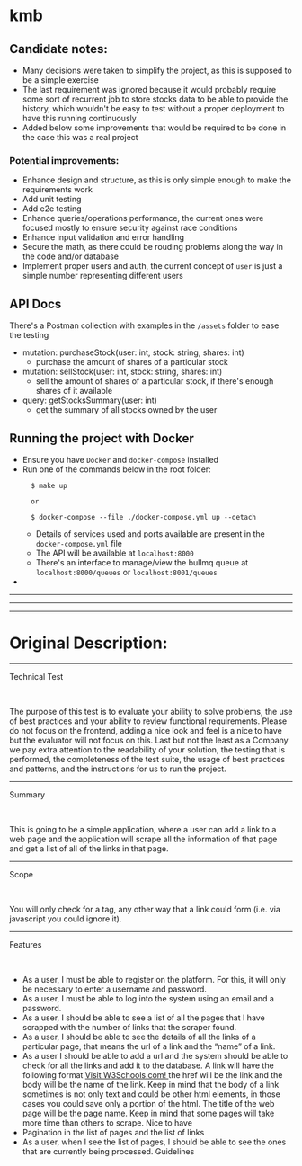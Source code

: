 # kmb

## Candidate notes:

- Many decisions were taken to simplify the project, as this is supposed to be a simple exercise
- The last requirement was ignored because it would probably require some sort of recurrent job to store stocks data to be able to provide the history, which wouldn't be easy to test without a proper deployment to have this running continuously
- Added below some improvements that would be required to be done in the case this was a real project

### Potential improvements:
- Enhance design and structure, as this is only simple enough to make the requirements work
- Add unit testing
- Add e2e testing
- Enhance queries/operations performance, the current ones were focused mostly to ensure security against race conditions
- Enhance input validation and error handling
- Secure the math, as there could be rouding problems along the way in the code and/or database
- Implement proper users and auth, the current concept of `user` is just a simple number representing different users


## API Docs

There's a Postman collection with examples in the `/assets` folder to ease the testing

- mutation: purchaseStock(user: int, stock: string, shares: int)
  - purchase the amount of shares of a particular stock
- mutation: sellStock(user: int, stock: string, shares: int)
  - sell the amount of shares of a particular stock, if there's enough shares of it available
- query: getStocksSummary(user: int)
  - get the summary of all stocks owned by the user


## Running the project with Docker

- Ensure you have `Docker` and `docker-compose` installed
- Run one of the commands below in the root folder:
  ```
    $ make up

    or

    $ docker-compose --file ./docker-compose.yml up --detach
  ```
  - Details of services used and ports available are present in the `docker-compose.yml` file
  - The API will be available at `localhost:8000`
  - There's an interface to manage/view the bullmq queue at `localhost:8000/queues` or `localhost:8001/queues`
- 


---
---
---
# Original Description:

---

Technical Test

<br/>

The purpose of this test is to evaluate your ability to solve problems, the use of best
practices and your ability to review functional requirements. Please do not focus on
the frontend, adding a nice look and feel is a nice to have but the evaluator will not
focus on this. Last but not the least as a Company we pay extra attention to the
readability of your solution, the testing that is performed, the completeness of the test
suite, the usage of best practices and patterns, and the instructions for us to run the
project.

---

Summary

<br/>

This is going to be a simple application, where a user can add a link to a web page and
the application will scrape all the information of that page and get a list of all of the
links in that page.

---

Scope

<br/>

You will only check for a tag, any other way that a link could form (i.e. via javascript you
could ignore it).

---

Features

<br/>

- As a user, I must be able to register on the platform. For this, it will only be
necessary to enter a username and password.
- As a user, I must be able to log into the system using an email and a password.
- As a user, I should be able to see a list of all the pages that I have scrapped with
the number of links that the scraper found.
- As a user, I should be able to see the details of all the links of a particular page,
that means the url of a link and the “name” of a link.
- As a user I should be able to add a url and the system should be able to check
for all the links and add it to the database. A link will have the following format
<a href="https://www.w3schools.com"> Visit W3Schools.com! </a> the href will
be the link and the body will be the name of the link. Keep in mind that the
body of a link sometimes is not only text and could be other html elements, in
those cases you could save only a portion of the html. The title of the web page
will be the page name. Keep in mind that some pages will take more time than
others to scrape.
Nice to have
- Pagination in the list of pages and the list of links
- As a user, when I see the list of pages, I should be able to see the ones that are
currently being processed.
Guidelines